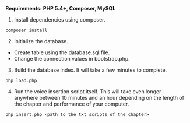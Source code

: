 **Requirements: PHP 5.4+, Composer, MySQL**

1) Install dependencies using composer.

```
composer install
```

2) Initialize the database.

- Create table using the database.sql file.
- Change the connection values in bootstrap.php.

3) Build the database index. It will take a few minutes to complete.

```
php load.php
```

4) Run the voice insertion script itself. This will take even longer - anywhere between 10 minutes and an hour depending on the length of the chapter and performance of your computer.

```
php insert.php <path to the txt scripts of the chapter>
```
